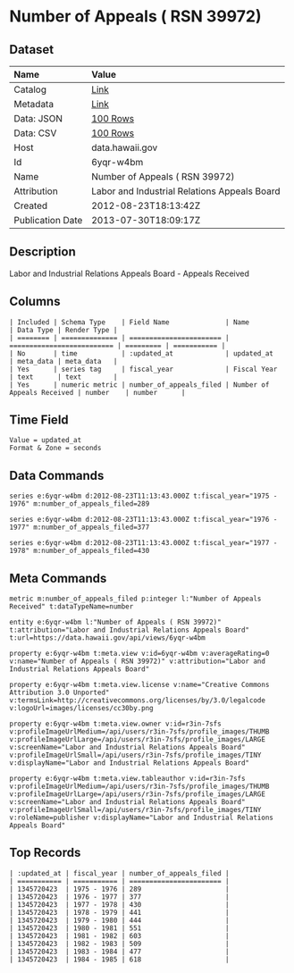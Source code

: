 # Number of Appeals ( RSN 39972)

## Dataset

| Name | Value |
| :--- | :---- |
| Catalog | [Link](https://catalog.data.gov/dataset/number-of-appeals-rsn-39972-bec95) |
| Metadata | [Link](https://data.hawaii.gov/api/views/6yqr-w4bm) |
| Data: JSON | [100 Rows](https://data.hawaii.gov/api/views/6yqr-w4bm/rows.json?max_rows=100) |
| Data: CSV | [100 Rows](https://data.hawaii.gov/api/views/6yqr-w4bm/rows.csv?max_rows=100) |
| Host | data.hawaii.gov |
| Id | 6yqr-w4bm |
| Name | Number of Appeals ( RSN 39972) |
| Attribution | Labor and Industrial Relations Appeals Board |
| Created | 2012-08-23T18:13:42Z |
| Publication Date | 2013-07-30T18:09:17Z |

## Description

Labor and Industrial Relations Appeals Board - Appeals Received

## Columns

```ls
| Included | Schema Type    | Field Name              | Name                       | Data Type | Render Type |
| ======== | ============== | ======================= | ========================== | ========= | =========== |
| No       | time           | :updated_at             | updated_at                 | meta_data | meta_data   |
| Yes      | series tag     | fiscal_year             | Fiscal Year                | text      | text        |
| Yes      | numeric metric | number_of_appeals_filed | Number of Appeals Received | number    | number      |
```

## Time Field

```ls
Value = updated_at
Format & Zone = seconds
```

## Data Commands

```ls
series e:6yqr-w4bm d:2012-08-23T11:13:43.000Z t:fiscal_year="1975 - 1976" m:number_of_appeals_filed=289

series e:6yqr-w4bm d:2012-08-23T11:13:43.000Z t:fiscal_year="1976 - 1977" m:number_of_appeals_filed=377

series e:6yqr-w4bm d:2012-08-23T11:13:43.000Z t:fiscal_year="1977 - 1978" m:number_of_appeals_filed=430
```

## Meta Commands

```ls
metric m:number_of_appeals_filed p:integer l:"Number of Appeals Received" t:dataTypeName=number

entity e:6yqr-w4bm l:"Number of Appeals ( RSN 39972)" t:attribution="Labor and Industrial Relations Appeals Board" t:url=https://data.hawaii.gov/api/views/6yqr-w4bm

property e:6yqr-w4bm t:meta.view v:id=6yqr-w4bm v:averageRating=0 v:name="Number of Appeals ( RSN 39972)" v:attribution="Labor and Industrial Relations Appeals Board"

property e:6yqr-w4bm t:meta.view.license v:name="Creative Commons Attribution 3.0 Unported" v:termsLink=http://creativecommons.org/licenses/by/3.0/legalcode v:logoUrl=images/licenses/cc30by.png

property e:6yqr-w4bm t:meta.view.owner v:id=r3in-7sfs v:profileImageUrlMedium=/api/users/r3in-7sfs/profile_images/THUMB v:profileImageUrlLarge=/api/users/r3in-7sfs/profile_images/LARGE v:screenName="Labor and Industrial Relations Appeals Board" v:profileImageUrlSmall=/api/users/r3in-7sfs/profile_images/TINY v:displayName="Labor and Industrial Relations Appeals Board"

property e:6yqr-w4bm t:meta.view.tableauthor v:id=r3in-7sfs v:profileImageUrlMedium=/api/users/r3in-7sfs/profile_images/THUMB v:profileImageUrlLarge=/api/users/r3in-7sfs/profile_images/LARGE v:screenName="Labor and Industrial Relations Appeals Board" v:profileImageUrlSmall=/api/users/r3in-7sfs/profile_images/TINY v:roleName=publisher v:displayName="Labor and Industrial Relations Appeals Board"
```

## Top Records

```ls
| :updated_at | fiscal_year | number_of_appeals_filed | 
| =========== | =========== | ======================= | 
| 1345720423  | 1975 - 1976 | 289                     | 
| 1345720423  | 1976 - 1977 | 377                     | 
| 1345720423  | 1977 - 1978 | 430                     | 
| 1345720423  | 1978 - 1979 | 441                     | 
| 1345720423  | 1979 - 1980 | 444                     | 
| 1345720423  | 1980 - 1981 | 551                     | 
| 1345720423  | 1981 - 1982 | 603                     | 
| 1345720423  | 1982 - 1983 | 509                     | 
| 1345720423  | 1983 - 1984 | 477                     | 
| 1345720423  | 1984 - 1985 | 618                     | 
```